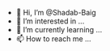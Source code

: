 - 👋 Hi, I’m @Shadab-Baig
- 👀 I’m interested in ...
- 🌱 I’m currently learning ...
- 📫 How to reach me ...

<!---
Shadab-Baig/Shadab-Baig is a ✨ special ✨ repository because its `README.md` (this file) appears on your GitHub profile.
You can click the Preview link to take a look at your changes.
--->
